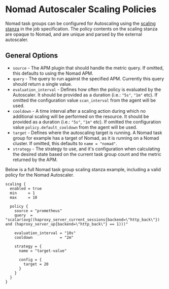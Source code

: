 # Nomad Autoscaler Scaling Policies
Nomad task groups can be configured for Autoscaling using the [scaling stanza](https://nomadproject.io/docs/job-specification/scaling/) in the job specification. The policy contents on the scaling stanza are opaque to Nomad, and are unique and parsed by the external autoscaler.

## General Options
 * `source` - The APM plugin that should handle the metric query. If omitted, this defaults to using the Nomad APM. 
 * `query` - The query to run against the specified APM. Currently this query should return a single value.
 * `evaluation_interval` - Defines how often the policy is evaluated by the Autoscaler. It should be provided as a duration (i.e.: `"5s"`, `"1m"` etc). If omitted the configuration value `scan_interval` from the agent will be used.
 * `cooldown` - A time interval after a scaling action during which no additional scaling will be performed on the resource. It should be provided as a duration (i.e.: `"5s"`, `"1m"` etc). If omitted the configuration value `policy.default_cooldown` from the agent will be used.
 * `target` - Defines where the autoscaling target is running. A Nomad task group for example has a target of Nomad, as it is running on a Nomad cluster. If omitted, this defaults to `name = "nomad"`. 
 * `strategy` - The strategy to use, and it's configuration when calculating the desired state based on the current task group count and the metric returned by the APM.

Below is a full Nomad task group scaling stanza example, including a valid policy for the Nomad Autoscaler.
```hcl
scaling {
  enabled = true
  min     = 1
  max     = 10

  policy {
    source = "prometheus"
    query  = "scalar(avg((haproxy_server_current_sessions{backend=\"http_back\"}) and (haproxy_server_up{backend=\"http_back\"} == 1)))"

    evaluation_interval = "10s"
    cooldown            = "2m"

    strategy = {
      name = "target-value"

      config = {
        target = 20
      }
    }
  }
}
```
